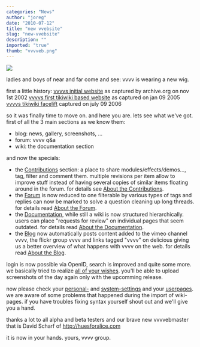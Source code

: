 ```yaml
---
categories: "News"
author: "joreg"
date: "2010-07-12"
title: "new vvebsite"
slug: "new-vvebsite"
description: ""
imported: "true"
thumb: "vvvveb.png"
---
```



![](vvvveb.png)

ladies and boys of near and far come and see: vvvv is wearing a new wig.

first a little history:
[vvvvs initial website](http://web.archive.org/web/20021101213348/http://vvvv.meso.net/) as captured by archive.org on nov 1st 2002
[vvvvs first tikiwiki based website](http://web.archive.org/web/20050205214212/vvvv.meso.net/tiki-index.php) as captured on jan 09 2005
[vvvvs tikiwiki facelift](http://web.archive.org/web/20061118180717/legacy.vvvv.org/tiki-index.php) captured on july 09 2006

so it was finally time to move on. and here you are. lets see what we've got. first of all the 3 main sections as we know them:
- blog: news, gallery, screenshots, ...
- forum: vvvv q&a
- wiki: the documentation section
 
and now the specials:
* the [Contributions](https://legacy.vvvv.org/contributions) section: a place to share modules/effects/demos..., tag, filter and comment them. multiple revisions per item allow to improve stuff instead of having several copies of similar items floating around in the forum. for details see [About the Contributions](https://legacy.vvvv.org/documentation/using-addons#contributions).
* the [Forum](https://discourse.vvvv.org/) is now reduced to one filterable by various types of tags and replies can now be marked to solve a question cleaning up long threads. for details read [About the Forum](https://discourse.vvvv.org).
* the [Documentation](https://betadocs.vvvv.org), while still a wiki is now structured hierarchically. users can place "requests for review" on individual pages that seem outdated. for details read [About the Documentation](https://betadocs.vvvv.org/).
* the [Blog](https://www.visualprogramming.net/blog/2009/) now automatically posts content added to the vimeo channel vvvv, the flickr group vvvv and links tagged "vvvv" on delicious giving us a better overview of what happens with vvvv on the web. for details read [About the Blog](https://www.visualprogramming.net/blog/2009/).

login is now possible via OpenID, search is improved and quite some more. we basically tried to realize [all of your wishes](http://legacy.legacy.vvvv.org/tiki-view_forum_thread.php?comments_parentId=28718&topics_threshold=0&topics_offset=3&topics_sort_mode=lastPost_desc&topics_find=&forumId=2). you'll be able to upload screenshots of the day again only with the upcomming release.

now please check your [personal-](https://legacy.vvvv.org/home/settings/personal) and [system-settings](https://legacy.vvvv.org/home/settings) and your [userpages](https://legacy.vvvv.org/users/list). we are aware of some problems that happened during the import of wiki-pages. if you have troubles fixing syntax yourself shout out and we'll give you a hand.  
 
thanks a lot to all alpha and beta testers and our brave new vvvvebmaster that is David Scharf of <http://huesforalice.com>

it is now in your hands. 
yours, vvvv group.
